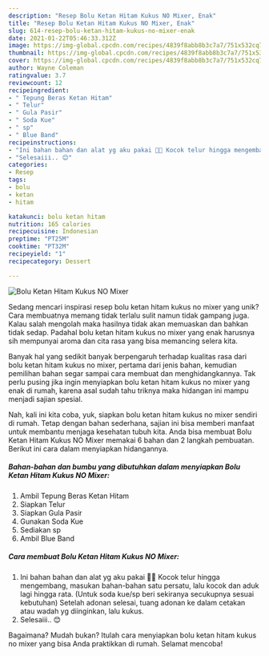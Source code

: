 ```yaml
---
description: "Resep Bolu Ketan Hitam Kukus NO Mixer, Enak"
title: "Resep Bolu Ketan Hitam Kukus NO Mixer, Enak"
slug: 614-resep-bolu-ketan-hitam-kukus-no-mixer-enak
date: 2021-01-22T05:46:33.312Z
image: https://img-global.cpcdn.com/recipes/4839f8abb8b3c7a7/751x532cq70/bolu-ketan-hitam-kukus-no-mixer-foto-resep-utama.jpg
thumbnail: https://img-global.cpcdn.com/recipes/4839f8abb8b3c7a7/751x532cq70/bolu-ketan-hitam-kukus-no-mixer-foto-resep-utama.jpg
cover: https://img-global.cpcdn.com/recipes/4839f8abb8b3c7a7/751x532cq70/bolu-ketan-hitam-kukus-no-mixer-foto-resep-utama.jpg
author: Wayne Coleman
ratingvalue: 3.7
reviewcount: 12
recipeingredient:
- " Tepung Beras Ketan Hitam"
- " Telur"
- " Gula Pasir"
- " Soda Kue"
- " sp"
- " Blue Band"
recipeinstructions:
- "Ini bahan bahan dan alat yg aku pakai 🙏🏾 Kocok telur hingga mengembang, masukan bahan-bahan satu persatu, lalu kocok dan aduk lagi hingga rata. (Untuk soda kue/sp beri sekiranya secukupnya sesuai kebutuhan) Setelah adonan selesai, tuang adonan ke dalam cetakan atau wadah yg diinginkan, lalu kukus."
- "Selesaiii.. 😊"
categories:
- Resep
tags:
- bolu
- ketan
- hitam

katakunci: bolu ketan hitam 
nutrition: 165 calories
recipecuisine: Indonesian
preptime: "PT25M"
cooktime: "PT32M"
recipeyield: "1"
recipecategory: Dessert

---
```



![Bolu Ketan Hitam Kukus NO Mixer](https://img-global.cpcdn.com/recipes/4839f8abb8b3c7a7/751x532cq70/bolu-ketan-hitam-kukus-no-mixer-foto-resep-utama.jpg)

Sedang mencari inspirasi resep bolu ketan hitam kukus no mixer yang unik? Cara membuatnya memang tidak terlalu sulit namun tidak gampang juga. Kalau salah mengolah maka hasilnya tidak akan memuaskan dan bahkan tidak sedap. Padahal bolu ketan hitam kukus no mixer yang enak harusnya sih mempunyai aroma dan cita rasa yang bisa memancing selera kita.



Banyak hal yang sedikit banyak berpengaruh terhadap kualitas rasa dari bolu ketan hitam kukus no mixer, pertama dari jenis bahan, kemudian pemilihan bahan segar sampai cara membuat dan menghidangkannya. Tak perlu pusing jika ingin menyiapkan bolu ketan hitam kukus no mixer yang enak di rumah, karena asal sudah tahu triknya maka hidangan ini mampu menjadi sajian spesial.


Nah, kali ini kita coba, yuk, siapkan bolu ketan hitam kukus no mixer sendiri di rumah. Tetap dengan bahan sederhana, sajian ini bisa memberi manfaat untuk membantu menjaga kesehatan tubuh kita. Anda bisa membuat Bolu Ketan Hitam Kukus NO Mixer memakai 6 bahan dan 2 langkah pembuatan. Berikut ini cara dalam menyiapkan hidangannya.

<!--inarticleads1-->

##### Bahan-bahan dan bumbu yang dibutuhkan dalam menyiapkan Bolu Ketan Hitam Kukus NO Mixer:

1. Ambil  Tepung Beras Ketan Hitam
1. Siapkan  Telur
1. Siapkan  Gula Pasir
1. Gunakan  Soda Kue
1. Sediakan  sp
1. Ambil  Blue Band




<!--inarticleads2-->

##### Cara membuat Bolu Ketan Hitam Kukus NO Mixer:

1. Ini bahan bahan dan alat yg aku pakai 🙏🏾 Kocok telur hingga mengembang, masukan bahan-bahan satu persatu, lalu kocok dan aduk lagi hingga rata. (Untuk soda kue/sp beri sekiranya secukupnya sesuai kebutuhan) Setelah adonan selesai, tuang adonan ke dalam cetakan atau wadah yg diinginkan, lalu kukus.
1. Selesaiii.. 😊




Bagaimana? Mudah bukan? Itulah cara menyiapkan bolu ketan hitam kukus no mixer yang bisa Anda praktikkan di rumah. Selamat mencoba!
